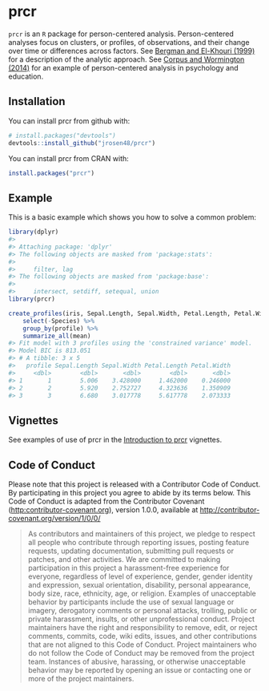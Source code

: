 
<!-- README.md is generated from README.Rmd. Please edit that file -->
prcr
====

`prcr` is an `R` package for person-centered analysis. Person-centered analyses focus on clusters, or profiles, of observations, and their change over time or differences across factors. See [Bergman and El-Khouri (1999)](http://onlinelibrary.wiley.com/doi/10.1002/(SICI)1521-4036(199910)41:6%3C753::AID-BIMJ753%3E3.0.CO;2-K/abstract) for a description of the analytic approach. See [Corpus and Wormington (2014)](http://www.tandfonline.com/doi/abs/10.1080/00220973.2013.876225) for an example of person-centered analysis in psychology and education.

Installation
------------

You can install prcr from github with:

``` r
# install.packages("devtools")
devtools::install_github("jrosen48/prcr")
```

You can install prcr from CRAN with:

``` r
install.packages("prcr")
```

Example
-------

This is a basic example which shows you how to solve a common problem:

``` r
library(dplyr)
#> 
#> Attaching package: 'dplyr'
#> The following objects are masked from 'package:stats':
#> 
#>     filter, lag
#> The following objects are masked from 'package:base':
#> 
#>     intersect, setdiff, setequal, union
library(prcr)

create_profiles(iris, Sepal.Length, Sepal.Width, Petal.Length, Petal.Width, n_profiles = 3) %>% 
    select(-Species) %>% 
    group_by(profile) %>%
    summarize_all(mean)
#> Fit model with 3 profiles using the 'constrained variance' model.
#> Model BIC is 813.051
#> # A tibble: 3 x 5
#>   profile Sepal.Length Sepal.Width Petal.Length Petal.Width
#>     <dbl>        <dbl>       <dbl>        <dbl>       <dbl>
#> 1       1        5.006    3.428000     1.462000    0.246000
#> 2       2        5.920    2.752727     4.323636    1.350909
#> 3       3        6.680    3.017778     5.617778    2.073333
```

Vignettes
---------

See examples of use of prcr in the [Introduction to prcr](https://jrosen48.github.io/prcr/articles/introduction_to_prcr.html) vignettes.

Code of Conduct
---------------

Please note that this project is released with a Contributor Code of Conduct. By participating in this project you agree to abide by its terms below. This Code of Conduct is adapted from the Contributor Covenant (<http:contributor-covenant.org>), version 1.0.0, available at <http://contributor-covenant.org/version/1/0/0/>

> As contributors and maintainers of this project, we pledge to respect all people who contribute through reporting issues, posting feature requests, updating documentation, submitting pull requests or patches, and other activities. We are committed to making participation in this project a harassment-free experience for everyone, regardless of level of experience, gender, gender identity and expression, sexual orientation, disability, personal appearance, body size, race, ethnicity, age, or religion. Examples of unacceptable behavior by participants include the use of sexual language or imagery, derogatory comments or personal attacks, trolling, public or private harassment, insults, or other unprofessional conduct. Project maintainers have the right and responsibility to remove, edit, or reject comments, commits, code, wiki edits, issues, and other contributions that are not aligned to this Code of Conduct. Project maintainers who do not follow the Code of Conduct may be removed from the project team. Instances of abusive, harassing, or otherwise unacceptable behavior may be reported by opening an issue or contacting one or more of the project maintainers.
